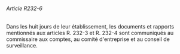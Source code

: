 ###### Article R232-6

Dans les huit jours de leur établissement, les documents et rapports mentionnés aux articles R. 232-3 et R. 232-4 sont communiqués au commissaire aux comptes, au comité d'entreprise et au conseil de surveillance.

